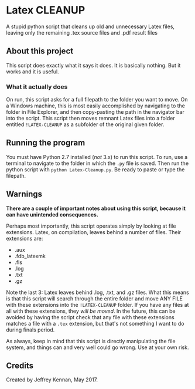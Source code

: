 # Latex CLEANUP
A stupid python script that cleans up old and unnecessary Latex files, leaving only the remaining
.tex source files and .pdf result files

## About this project
This script does exactly what it says it does. It is basically nothing. But it works and it is useful.

### What it actually does
On run, this script asks for a full filepath to the folder you want to move. On a Windows machine,
this is most easily accomplished by navigating to the folder in File Explorer, and then copy-pasting
the path in the navigator bar into the script.
This script then moves remnant Latex files into a folder entitled `!LATEX-CLEANUP` as a subfolder
of the original given folder.

## Running the program
You must have Python 2.7 installed (*not* 3.x) to run this script.
To run, use a terminal to navigate to the folder in which the `.py` file is saved. Then
run the python script with `python Latex-Cleanup.py`. Be ready to paste or type the filepath.

## Warnings
**There are a couple of important notes about using this script, because it can have unintended
consequences.**

Perhaps most importantly, this script operates simply by looking at file extensions. Latex, on
compilation, leaves behind a number of files. Their extensions are:
* .aux
* .fdb_latexmk
* .fls
* .log
* .txt
* .gz

Note the last 3: Latex leaves behind .log, .txt, and .gz files. What this means is that this script
will search through the entire folder and move ANY FILE with these extensions into the
`!LATEX-CLEANUP` folder. If you have any files at all with these extensions, they *will be moved*.
In the future, this can be avoided by having the script check that any file with these extensions
matches a file with a `.tex` extension, but that's not something I want to do during finals period.

As always, keep in mind that this script is directly manipulating the file system, and things can
and very well could go wrong. Use at your own risk.

## Credits
Created by Jeffrey Kennan, May 2017.
